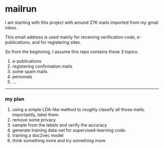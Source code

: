 # mailrun

I am starting with this project with around 27K mails imported from my gmail inbox.

This email address is used mainly for receiving verification code, e-publications, and for registering sites.

So from the beginning, I assume this repo contains these 3 topics:

1. e-publications
2. registering confirmation mails
3. some spam mails
4. personals
5. ...

----

### my plan
1. using a simple LDA-like method to roughly classify all those mails. importantly, label them.
2. remove some privacy
3. sample from the labels and verify the accuracy
4. generate training data-set for supervised-learning code.
5. training a doc2vec model
6. think something more and try something more
